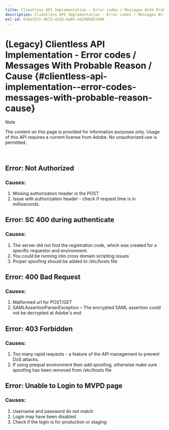 ```yaml
---
title: Clientless API Implementation - Error codes / Messages With Probable Reason / Cause
description: Clientless API Implementation - Error codes / Messages With Probable Reason / Cause
exl-id: 616e35fc-9b72-422b-9a05-e6248bd52490
---
```

# (Legacy) Clientless API Implementation - Error codes / Messages With Probable Reason / Cause {#clientless-api-implementation--error-codes-messages-with-probable-reason-cause}

>[!NOTE]
>
>The content on this page is provided for information purposes only. Usage of this API requires a current license from Adobe. No unauthorized use is permitted.

</br>


## Error: Not Authorized

### Causes:

1.  Missing authorization header in the POST
1.  Issue with authorization header - check if request time is in milliseconds.

## Error: SC 400 during authenticate

### Causes:

1.  The server did not find the registration code, which was created for a specific requestor and environment.
1.  You could be running into cross domain scripting issues
1.  Proper spoofing should be added to /etc/hosts file

## Error: 400 Bad Request

### Causes:

1.  Malformed url for POST/GET
1.  SAMLAssertionParserException – The encrypted SAML assertion could not be decrypted at Adobe's end

## Error: 403 Forbidden

### Causes:

1.  Too many rapid requests - a feature of the API management to prevent DoS attacks.
2.  If using prequal environment then add spoofing, otherwise make sure spoofing has been removed from /etc/hosts file

## Error: Unable to Login to MVPD page

### Causes:

1.  Username and password do not match 
2.  Login may have been disabled
3.  Check if the login is for production or staging


<!--

## Related Information

- [Clientless API Reference](/help/authentication/rest-api-reference.md)

-->
